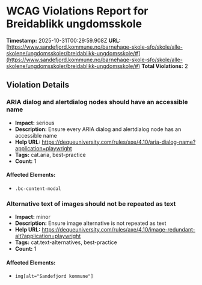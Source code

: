 # WCAG Violations Report for Breidablikk ungdomsskole

**Timestamp:** 2025-10-31T00:29:59.908Z
**URL:** [https://www.sandefjord.kommune.no/barnehage-skole-sfo/skole/alle-skolene/ungdomsskoler/breidablikk-ungdomsskole/#](https://www.sandefjord.kommune.no/barnehage-skole-sfo/skole/alle-skolene/ungdomsskoler/breidablikk-ungdomsskole/#)
**Total Violations:** 2

## Violation Details

### ARIA dialog and alertdialog nodes should have an accessible name

- **Impact:** serious
- **Description:** Ensure every ARIA dialog and alertdialog node has an accessible name
- **Help URL:** https://dequeuniversity.com/rules/axe/4.10/aria-dialog-name?application=playwright
- **Tags:** cat.aria, best-practice
- **Count:** 1

#### Affected Elements:

- `.bc-content-modal`

### Alternative text of images should not be repeated as text

- **Impact:** minor
- **Description:** Ensure image alternative is not repeated as text
- **Help URL:** https://dequeuniversity.com/rules/axe/4.10/image-redundant-alt?application=playwright
- **Tags:** cat.text-alternatives, best-practice
- **Count:** 1

#### Affected Elements:

- `img[alt="Sandefjord kommune"]`
